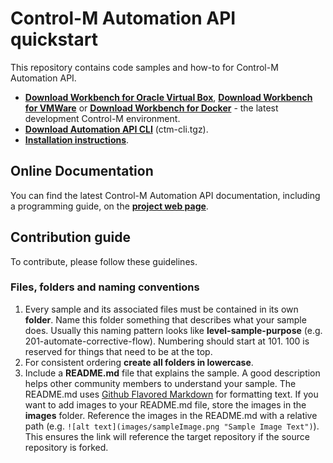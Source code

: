 # Control-M Automation API quickstart

This repository contains code samples and how-to for Control-M Automation API.  
+ [**Download Workbench for Oracle Virtual Box**](https://s3-us-west-2.amazonaws.com/controlm-appdev/release/v9.19.210/workbench_oracle_virtual_box.ova),  [**Download Workbench for VMWare**](https://s3-us-west-2.amazonaws.com/controlm-appdev/release/v9.19.210/workbench_vmware.ova) or [**Download Workbench for Docker**](https://docs.bmc.com/docs/automation-api/9019monthly/installation-872868681.html#Installation-InstallingtheControl-MWorkbenchonDocker) - the latest development Control-M environment. 
+ [**Download Automation API CLI**](https://s3-us-west-2.amazonaws.com/controlm-appdev/release/v9.19.210/ctm-cli.tgz) (ctm-cli.tgz).  
+ [**Installation instructions**](https://docs.bmc.com/docs/display/public/workloadautomation/Control-M+Automation+API+-+Installation).  

## Online Documentation
You can find the latest Control-M Automation API documentation, including a programming guide, on the [**project web page**](https://docs.bmc.com/docs/display/public/workloadautomation/Control-M+Automation+API+-+Getting+Started+Guide).

## Contribution guide
To contribute, please follow these guidelines.

### Files, folders and naming conventions
1. Every sample and its associated files must be contained in its own **folder**. Name this folder something that describes what your sample does. Usually this naming pattern looks like **level-sample-purpose** (e.g. 201-automate-corrective-flow). Numbering should start at 101. 100 is reserved for things that need to be at the top.
2. For consistent ordering **create all folders in lowercase**.
3. Include a **README.md** file that explains the sample. A good description helps other community members to understand your sample. The README.md uses [Github Flavored Markdown](https://guides.github.com/features/mastering-markdown/) for formatting text. If you want to add images to your README.md file, store the images in the **images** folder. Reference the images in the README.md with a relative path (e.g. `![alt text](images/sampleImage.png "Sample Image Text")`). This ensures the link will reference the target repository if the source repository is forked.
